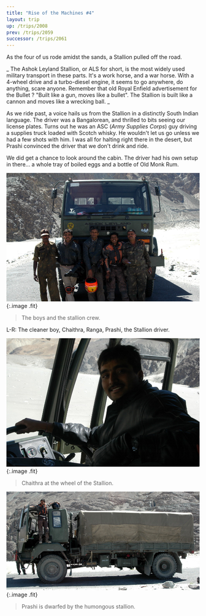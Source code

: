 ```yaml
---
title: "Rise of the Machines #4"
layout: trip
up: /trips/2008
prev: /trips/2059
successor: /trips/2061
---
```


As the four of us rode amidst the sands, a Stallion pulled off             the road.

_ The Ashok Leyland Stallion, or ALS for short, is the most             widely used military transport in these parts. It's a work             horse, and a war horse. With a 4-wheel drive and a turbo-diesel             engine, it seems to go anywhere, do anything, scare anyone.             Remember that old Royal Enfield advertisement for the Bullet ?             &quot;Built like a gun, moves like a bullet&quot;. The Stallion is built             like a cannon and moves like a wrecking ball. _

As we ride past, a voice hails us from the Stallion in a             distinctly South Indian language. The driver was a Bangalorean,             and thrilled to bits seeing our license plates. Turns out he was             an ASC (_Army Supplies Corps_) guy             driving a supplies truck loaded with Scotch whisky. He wouldn't             let us go unless we had a few shots with him. I was all for             halting right there in the desert, but Prashi convinced the             driver that we don't drink and ride.

We did get a chance to look around the cabin. The driver had             his own setup in there... a whole tray of boiled eggs and a             bottle of Old Monk Rum.

![DSC_0319.JPG](/images/photos/DSC_0319.JPG 'DSC_0319.JPG'){:.image .fit}

>  The boys and the stallion crew.
  
L-R: The cleaner boy, Chaithra, Ranga, Prashi, the Stallion             driver. 

![DSC_0321.JPG](/images/photos/DSC_0321.JPG 'DSC_0321.JPG'){:.image .fit}

>  Chaithra at the wheel of the Stallion. 

![DSC_0323.JPG](/images/photos/DSC_0323.JPG 'DSC_0323.JPG'){:.image .fit}

>  Prashi is dwarfed by the humongous stallion.             


